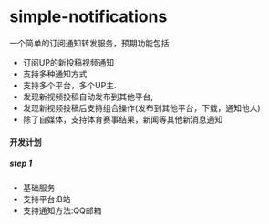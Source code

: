 # simple-notifications
一个简单的订阅通知转发服务，预期功能包括
- 订阅UP的新投稿视频通知
- 支持多种通知方式
- 支持多个平台，多个UP主.
- 发现新视频投稿自动发布到其他平台,
- 发现新视频投稿后支持组合操作(发布到其他平台，下载，通知他人)
- 除了自媒体，支持体育赛事结果，新闻等其他新消息通知

#### 开发计划

##### step 1
- 基础服务
- 支持平台:B站
- 支持通知方法:QQ邮箱




